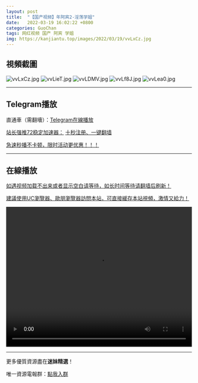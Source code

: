 ```yaml
---
layout: post
title:  "【国产视频】年阿宾2-淫荡学姐"
date:   2022-03-19 16:02:22 +0800
categories: GuoChan
tags: 网红视频 国产 阿宾 学姐
img: https://kanjiantu.top/images/2022/03/19/vvLxCz.jpg
---
```



## 視頻截圖

![vvLxCz.jpg](https://kanjiantu.top/images/2022/03/19/vvLxCz.jpg)
![vvLieT.jpg](https://kanjiantu.top/images/2022/03/19/vvLieT.jpg)
![vvLDMV.jpg](https://kanjiantu.top/images/2022/03/19/vvLDMV.jpg)
![vvLf8J.jpg](https://kanjiantu.top/images/2022/03/19/vvLf8J.jpg)
![vvLea0.jpg](https://kanjiantu.top/images/2022/03/19/vvLea0.jpg)

* * *
## Telegram播放

直通車（需翻墻）：[Telegram在線播放](https://t.me/mimeijingxuan/250)

<u>站长强推72稳定加速器：</u> [十秒注册、一键翻墙](https://www.mimei.blog/skip/vpn.html)


<u>急速秒播不卡顿，限时活动更优惠！！！</u>
* * *
## 在線播放
<u>如遇视频加载不出来或者显示空白请等待，如长时间等待请翻墙后刷新！</u>

<u>建議使用UC瀏覽器、歐朋瀏覽器訪問本站，可直接緩存本站視頻，激情又給力！</u>
<center><video src="https://cdn.publer.io/uploads/videos/6247da59db2797343b249e05/564e980d0093a2b705268dfffe24c031.mp4" width="100%" height="380px" controls="controls"></video></center>


* * *
更多優質資源盡在**迷妹精選**！

唯一資源電報群：[點我入群](https://t.me/mimeijingxuan)


